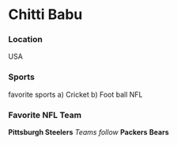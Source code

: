 # Chitti Babu

### Location
USA

### Sports
favorite sports
a) Cricket
b) Foot ball NFL

### Favorite NFL Team
**Pittsburgh Steelers**
*Teams follow* **Packers** **Bears**



